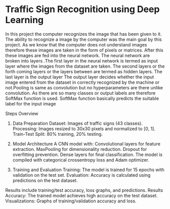 # Traffic Sign Recognition using Deep Learning
In this project the computer recognizes the image that has been given to it. The ability to recognize a image by the computer was the main goal by this project. As we know that the computer does not understand images therefore these images are taken in the form of pixels or matrices. After this these images are fed into the neural network. The neural network are broken into layers .The first layer in the neural network is termed as input layer where the images from the dataset are taken. The second layers or the forth coming layers or the layers between are termed as hidden layers. The last layer is the output layer The output layer decides whether the input image entered from the dataset in correctly recognized by the machine or not.Pooling is same as convolution but no hyperparameters are there
unlike convolution. As there are so many classes or output labels are therefore SoftMax function is used. SoftMax function basically predicts the suitable label for the input image 

Steps Overview
1. Data Preparation
Dataset: Images of traffic signs (43 classes).
Processing: Images resized to 30x30 pixels and normalized to [0, 1].
Train-Test Split: 80% training, 20% testing.

3. Model Architecture
A CNN model with:
Convolutional layers for feature extraction.
MaxPooling for dimensionality reduction.
Dropout for overfitting prevention.
Dense layers for final classification.
The model is compiled with categorical crossentropy loss and Adam optimizer.

4. Training and Evaluation
Training: The model is trained for 15 epochs with validation on the test set.
Evaluation: Accuracy is calculated using predictions on the test dataset.

Results include training/test accuracy, loss graphs, and predictions.
Results
Accuracy: The trained model achieves high accuracy on the test dataset.
Visualizations: Graphs of training/validation accuracy and loss.
